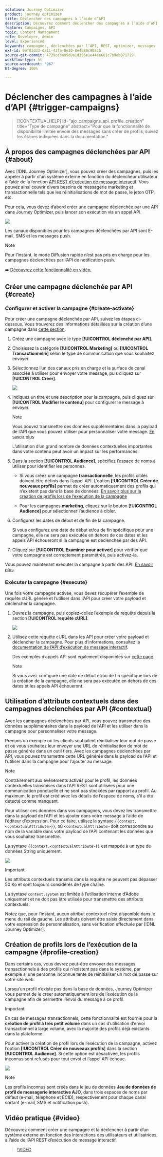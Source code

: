 ```yaml
---
solution: Journey Optimizer
product: journey optimizer
title: Déclencher des campagnes à l’aide d’API
description: Découvrez comment déclencher des campagnes à l’aide d’API Journey Optimizer.
feature: Campaigns, API
topic: Content Management
role: Developer, Admin
level: Experienced
keywords: campagnes, déclenchées par l’API, REST, optimizer, messages
exl-id: 0ef03d33-da11-43fa-8e10-8e4b80c90acb
source-git-commit: 4729ceba99d0a1d356e1e44ee601c7b9eb871719
workflow-type: ht
source-wordcount: '967'
ht-degree: 100%

---
```


# Déclencher des campagnes à l’aide d’API {#trigger-campaigns}

>[!CONTEXTUALHELP]
>id="ajo_campaigns_api_profile_creation"
>title="Type de campagne"
>abstract="Pour que la fonctionnalité de disponibilité limitée envoie des messages sans créer de profils, suivez les étapes indiquées dans la documentation."

## À propos des campagnes déclenchées par API {#about}

Avec [!DNL Journey Optimizer], vous pouvez créer des campagnes, puis les appeler à partir d’un système externe en fonction du déclencheur utilisateur à l’aide de la fonction [API REST d’exécution de message interactif](https://developer.adobe.com/journey-optimizer-apis/references/messaging/#tag/execution). Vous pouvez ainsi couvrir divers besoins de messagerie marketing et transactionnelle tels que les réinitialisations de mot de passe, le jeton OTP, etc.

Pour cela, vous devez d’abord créer une campagne déclenchée par une API dans Journey Optimizer, puis lancer son exécution via un appel API.

![](../rn/assets/do-not-localize/api-triggered.gif)

Les canaux disponibles pour les campagnes déclenchées par API sont E-mail, SMS et les messages push.

>[!NOTE]
>
>Pour l’instant, le mode Diffusion rapide n’est pas pris en charge pour les campagnes déclenchées par l’API de notification push.

➡️ [Découvrez cette fonctionnalité en vidéo.](#video)

## Créer une campagne déclenchée par API {#create}

### Configurer et activer la campagne {#create-activate}

Pour créer une campagne déclenchée par API, suivez les étapes ci-dessous. Vous trouverez des informations détaillées sur la création d’une campagne dans [cette section](create-campaign.md).

1. Créez une campagne avec le type **[!UICONTROL déclenché par API]**.

1. Choisissez la catégorie **[!UICONTROL Marketing]** ou **[!UICONTROL Transactionnelle]** selon le type de communication que vous souhaitez envoyer.

1. Sélectionnez l’un des canaux pris en charge et la surface de canal associée à utiliser pour envoyer votre message, puis cliquez sur **[!UICONTROL Créer]**.

   ![](assets/api-triggered-type.png)

1. Indiquez un titre et une description pour la campagne, puis cliquez sur **[!UICONTROL Modifier le contenu]** pour configurer le message à envoyer.

   >[!NOTE]
   >
   >Vous pouvez transmettre des données supplémentaires dans la payload de l’API que vous pouvez utiliser pour personnaliser votre message. [En savoir plus](#contextual)
   >
   >L’utilisation d’un grand nombre de données contextuelles importantes dans votre contenu peut avoir un impact sur les performances.

1. Dans la section **[!UICONTROL Audience]**, spécifiez l’espace de noms à utiliser pour identifier les personnes.

   * Si vous créez une campagne **transactionnelle**, les profils ciblés doivent être définis dans l’appel API. L’option **[!UICONTROL Créer de nouveaux profils]** permet de créer automatiquement des profils qui n’existent pas dans la base de données. [En savoir plus sur la création de profils lors de l’exécution de la campagne](#profile-creation)

   * Pour les campagnes **marketing**, cliquez sur le bouton **[!UICONTROL Audience]** pour sélectionner l’audience à cibler.

1. Configurez les dates de début et de fin de la campagne.

   Si vous configurez une date de début et/ou de fin spécifique pour une campagne, elle ne sera pas exécutée en dehors de ces dates et les appels API échoueront si la campagne est déclenchée par des API.

1. Cliquez sur **[!UICONTROL Examiner pour activer]** pour vérifier que votre campagne est correctement paramétrée, puis activez-la.

Vous pouvez maintenant exécuter la campagne à partir des API. [En savoir plus](#execute).

### Exécuter la campagne {#execute}

Une fois votre campagne activée, vous devez récupérer l’exemple de requête cURL généré et l’utiliser dans l’API pour créer votre payload et déclencher la campagne.

1. Ouvrez la campagne, puis copiez-collez l’exemple de requête depuis la section **[!UICONTROL requête cURL]**.

   ![](assets/api-triggered-curl.png)

1. Utilisez cette requête cURL dans les API pour créer votre payload et déclencher la campagne. Pour plus d’informations, consultez la [documentation de l’API d’exécution de message interactif](https://developer.adobe.com/journey-optimizer-apis/references/messaging/#tag/execution).


   Des exemples d’appels API sont également disponibles sur [cette page](https://developer.adobe.com/journey-optimizer-apis/references/messaging-samples/).

   >[!NOTE]
   >
   >Si vous avez configuré une date de début et/ou de fin spécifique lors de la création de la campagne, elle ne sera pas exécutée en dehors de ces dates et les appels API échoueront.

## Utilisation d’attributs contextuels dans des campagnes déclenchées par API {#contextual}

Avec les campagnes déclenchées par API, vous pouvez transmettre des données supplémentaires dans la payload de l’API et les utiliser dans la campagne pour personnaliser votre message.

Prenons un exemple où les clients souhaitent réinitialiser leur mot de passe et où vous souhaitez leur envoyer une URL de réinitialisation de mot de passe générée dans un outil tiers. Avec les campagnes déclenchées par API, vous pouvez transmettre cette URL générée dans la payload de l’API et l’utiliser dans la campagne pour l’ajouter au message.

>[!NOTE]
>
>Contrairement aux événements activés pour le profil, les données contextuelles transmises dans l’API REST sont utilisées pour une communication ponctuelle et ne sont pas stockées par rapport au profil. Au maximum, le profil est créé avec les détails de l’espace de noms, s’il a été détecté comme manquant.

Pour utiliser ces données dans vos campagnes, vous devez les transmettre dans la payload de l’API et les ajouter dans votre message à l’aide de l’éditeur d’expression. Pour ce faire, utilisez la syntaxe `{{context.<contextualAttribute>}}`, où `<contextualAttribute>` doit correspondre au nom de la variable dans votre payload de l’API contenant les données que vous souhaitez transmettre.

La syntaxe `{{context.<contextualAttribute>}}` est mappée à un type de données String uniquement.

![](assets/api-triggered-context.png)


>[!IMPORTANT]
>
>Les attributs contextuels transmis dans la requête ne peuvent pas dépasser 50 Ko et sont toujours considérés de type chaîne.
>
>La syntaxe `context.system` est limitée à l’utilisation interne d’Adobe uniquement et ne doit pas être utilisée pour transmettre des attributs contextuels.

Notez que, pour l’instant, aucun attribut contextuel n’est disponible dans le menu du rail de gauche. Les attributs doivent être saisis directement dans votre expression de personnalisation, sans vérification effectuée par [!DNL Journey Optimizer].

## Création de profils lors de l’exécution de la campagne {#profile-creation}

Dans certains cas, vous devrez peut-être envoyer des messages transactionnels à des profils qui n’existent pas dans le système, par exemple si une personne inconnue tente de réinitialiser un mot de passe sur votre site web.

Lorsqu’un profil n’existe pas dans la base de données, Journey Optimizer vous permet de le créer automatiquement lors de l’exécution de la campagne afin de permettre l’envoi du message à ce profil.

>[!IMPORTANT]
>
>En cas de messages transactionnels, cette fonctionnalité est fournie pour la **création de profil à très petit volume** dans un cas d’utilisation d’envoi transactionnel à large volume, avec la majorité des profils déjà existants dans la plateforme.

Pour activer la création de profil lors de l’exécution de la campagne, activez l’option **[!UICONTROL Créer de nouveaux profils]** dans la section **[!UICONTROL Audience]**. Si cette option est désactivée, les profils inconnus sont refusés pour tout envoi et l’appel API échoue.

![](assets/api-triggered-create-profile.png)

>[!NOTE]
>
>Les profils inconnus sont créés dans le jeu de données **Jeu de données de profil de messagerie interactive AJO**, dans trois espaces de noms par défaut (e-mail, téléphone et ECID), respectivement pour chaque canal sortant (e-mail, SMS et notification push).

## Vidéo pratique {#video}

Découvrez comment créer une campagne et la déclencher à partir d’un système externe en fonction des interactions des utilisateurs et utilisatrices, à l’aide de l’API REST d’exécution de message interactif.

>[!VIDEO](https://video.tv.adobe.com/v/3425358?quality=12)
